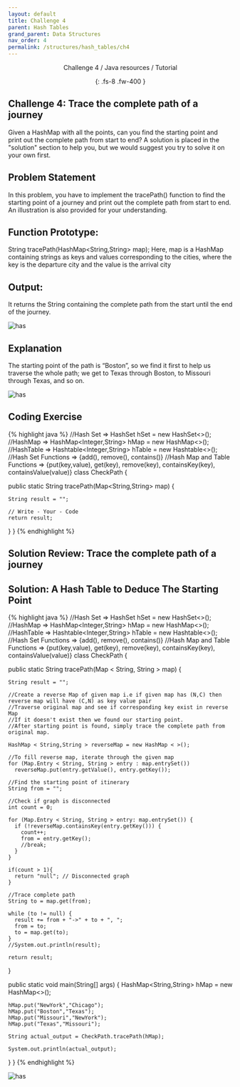 ```yaml
---
layout: default
title: Challenge 4
parent: Hash Tables
grand_parent: Data Structures
nav_order: 4
permalink: /structures/hash_tables/ch4
---
```

<div align="center" markdown="1">
Challenge 4 / Java resources / Tutorial

{: .fs-8 .fw-400 }
</div>

## Challenge 4: Trace the complete path of a journey

Given a HashMap with all the points, can you find the starting point and print out the complete path from start to end? A solution is placed in the "solution" section to help you, but we would suggest you try to solve it on your own first.

## Problem Statement
In this problem, you have to implement the tracePath() function to find the starting point of a journey and print out the complete path from start to end. An illustration is also provided for your understanding.

## Function Prototype:
String tracePath(HashMap<String,String> map);
Here, map is a HashMap containing strings as keys and values corresponding to the cities, where the key is the departure city and the value is the arrival city

## Output:
It returns the String containing the complete path from the start until the end of the journey.

![has](https://raw.githubusercontent.com/JavaLvivDev/prog-resources/master/resources/has/has29.png)

## Explanation
The starting point of the path is “Boston”, so we find it first to help us traverse the whole path; we get to Texas through Boston, to Missouri through Texas, and so on.

![has](https://raw.githubusercontent.com/JavaLvivDev/prog-resources/master/resources/has/has30.png)

## Coding Exercise

{% highlight java %}
//Hash Set  =>  HashSet<Integer> hSet = new HashSet<>();
//HashMap   =>  HashMap<Integer,String> hMap = new HashMap<>();  
//HashTable =>  Hashtable<Integer,String> hTable = new Hashtable<>();  
//Hash Set Functions => {add(), remove(), contains()}
//Hash Map and Table Functions => {put(key,value), get(key), remove(key), containsKey(key), containsValue(value)}
class CheckPath {

  public static String tracePath(Map<String,String> map) {

    String result = "";

    // Write - Your - Code        
    return result; 
  }
}
{% endhighlight %}

## Solution Review: Trace the complete path of a journey

## Solution: A Hash Table to Deduce The Starting Point

{% highlight java %}
//Hash Set  =>  HashSet<Integer> hSet = new HashSet<>();
//HashMap   =>  HashMap<Integer,String> hMap = new HashMap<>();  
//HashTable =>  Hashtable<Integer,String> hTable = new Hashtable<>();  
//Hash Set Functions => {add(), remove(), contains()}
//Hash Map and Table Functions => {put(key,value), get(key), remove(key), containsKey(key), containsValue(value)}
class CheckPath {

  public static String tracePath(Map < String, String > map) {

    String result = "";

    //Create a reverse Map of given map i.e if given map has (N,C) then reverse map will have (C,N) as key value pair
    //Traverse original map and see if corresponding key exist in reverse Map
    //If it doesn't exist then we found our starting point.
    //After starting point is found, simply trace the complete path from original map.

    HashMap < String,String > reverseMap = new HashMap < >();

    //To fill reverse map, iterate through the given map
    for (Map.Entry < String, String > entry : map.entrySet())		
      reverseMap.put(entry.getValue(), entry.getKey());

    //Find the starting point of itinerary
    String from = "";

    //Check if graph is disconnected
    int count = 0;

    for (Map.Entry < String, String > entry: map.entrySet()) {
      if (!reverseMap.containsKey(entry.getKey())) {
        count++;
        from = entry.getKey();
        //break;
      }
    }

    if(count > 1){
      return "null"; // Disconnected graph
    }

    //Trace complete path
    String to = map.get(from);

    while (to != null) {
      result += from + "->" + to + ", ";
      from = to;
      to = map.get(to);
    }
    //System.out.println(result);

    return result;
  }

  public static void main(String[] args) {
    HashMap<String,String> hMap = new HashMap<>();  

    hMap.put("NewYork","Chicago");
    hMap.put("Boston","Texas");
    hMap.put("Missouri","NewYork");
    hMap.put("Texas","Missouri");

    String actual_output = CheckPath.tracePath(hMap);

    System.out.println(actual_output);
  }
}
{% endhighlight %}

![has](https://raw.githubusercontent.com/JavaLvivDev/prog-resources/master/resources/has/has31.png)